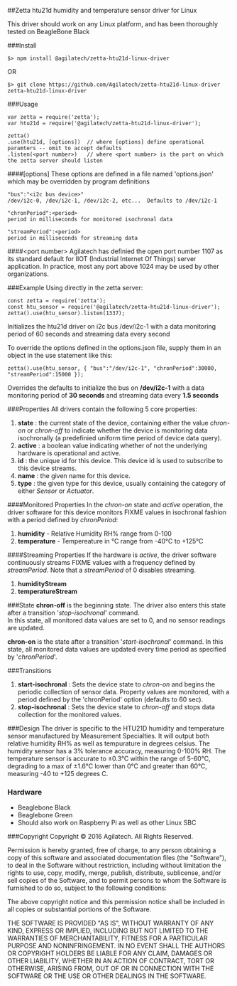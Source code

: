 ##Zetta htu21d humidity and temperature sensor driver for Linux

This driver should work on any Linux platform, and has been thoroughly tested on BeagleBone Black

###Install
```
$> npm install @agilatech/zetta-htu21d-linux-driver
```
OR
```
$> git clone https://github.com/Agilatech/zetta-htu21d-linux-driver zetta-htu21d-linux-driver
```
###Usage

```
var zetta = require('zetta');
var htu21d = require('@agilatech/zetta-htu21d-linux-driver');

zetta()
.use(htu21d, [options])  // where [options] define operational paramters -- omit to accept defaults
.listen(<port number>)   // where <port number> is the port on which the zetta server should listen
```

####[options]
These options are defined in a file named 'options.json' which may be overridden by program definitions
```
"bus":"<i2c bus device>"
/dev/i2c-0, /dev/i2c-1, /dev/i2c-2, etc...  Defaults to /dev/i2c-1

"chronPeriod":<period>
period in milliseconds for monitored isochronal data

"streamPeriod":<period>
period in milliseconds for streaming data
```

####&lt;port number&gt;
Agilatech has definied the open port number 1107 as its standard default for IIOT (Industrial Internet 
Of Things) server application. In practice, most any port above 1024 may be used by other organizations.


###Example
Using directly in the zetta server:
```
const zetta = require('zetta');
const htu_sensor = require('@agilatech/zetta-htu21d-linux-driver');
zetta().use(htu_sensor).listen(1337);
```
Initializes the htu21d driver on i2c bus /dev/i2c-1 with a data monitoring period of 60 seconds and streaming data every second

To override the options defined in the options.json file, supply them in an object in the use statement like this:
```
zetta().use(htu_sensor, { "bus":"/dev/i2c-1", "chronPeriod":30000, "streamPeriod":15000 });
```
Overrides the defaults to initialize the bus on **/dev/i2c-1** with a data monitoring period of **30 seconds** and streaming data every **1.5 seconds**


###Properties
All drivers contain the following 5 core properties:
1. **state** : the current state of the device, containing either the value *chron-on* or *chron-off* 
to indicate whether the device is monitoring data isochronally (a predefinied uniform time period of device data query).
2. **active** : a boolean value indicating whether of not the underlying hardware is operational and active.
3. **id** : the unique id for this device.  This device id is used to subscribe to this device streams.
4. **name** : the given name for this device.
5. **type** : the given type for this device, usually containing the category of either *Sensor* or *Actuator*.


####Monitored Properties
In the *chron-on* state and *active* operation, the driver software for this device monitors FIXME values in isochronal 
fashion with a period defined by *chronPeriod*:
1. **humidity** - Relative Humidity RH% range from 0-100
2. **temperature** - Tempereature in °C range from -40°C to +125°C


####Streaming Properties
If the hardware is *active*, the driver software continuously streams FIXME values with a frequency defined by 
*streamPeriod*. Note that a *streamPeriod* of 0 disables streaming.
1. **humidityStream**
1. **temperatureStream**


###State
**chron-off** is the beginning state.  The driver also enters this state after a transition '*stop-isochronal*' command.  
In this state, all monitored data values are set to 0, and no sensor readings are updated.

**chron-on** is the state after a transition '*start-isochronal*' command.  In this state, all monitored data values are 
updated every time period as specified by '*chronPeriod*'.

###Transitions
1. **start-isochronal** : Sets the device state to *chron-on* and begins the periodic collection of sensor data. 
Property values are monitored, with a period defined by the 'chronPeriod' option (defaults to 60 sec).
2. **stop-isochronal** : Sets the device state to *chron-off* and stops data collection for the monitored values.

###Design
The driver is specific to the HTU21D humidity and temperature sensor manufactured by Measurement Specialties. 
It will output both relative humidity RH% as well as tempurature in degrees celsius.  The humidity sensor has a 
3% tolerance accuracy, measuring 0-100% RH. The temperature sensor is accurate to ±0.3°C within the range of 
5-60°C, degrading to a max of ±1.6°C lower than 0°C and greater than 60°C, measuring -40 to +125 degrees C.


### Hardware

* Beaglebone Black
* Beaglebone Green
* Should also work on Raspberry Pi as well as other Linux SBC


###Copyright
Copyright © 2016 Agilatech. All Rights Reserved.

Permission is hereby granted, free of charge, to any person obtaining a copy of this software and associated documentation files (the "Software"), to deal in the Software without restriction, including without limitation the rights to use, copy, modify, merge, publish, distribute, sublicense, and/or sell copies of the Software, and to permit persons to whom the Software is furnished to do so, subject to the following conditions:

The above copyright notice and this permission notice shall be included in all copies or substantial portions of the Software.

THE SOFTWARE IS PROVIDED "AS IS", WITHOUT WARRANTY OF ANY KIND, EXPRESS OR IMPLIED, INCLUDING BUT NOT LIMITED TO THE WARRANTIES OF MERCHANTABILITY, FITNESS FOR A PARTICULAR PURPOSE AND NONINFRINGEMENT. IN NO EVENT SHALL THE AUTHORS OR COPYRIGHT HOLDERS BE LIABLE FOR ANY CLAIM, DAMAGES OR OTHER LIABILITY, WHETHER IN AN ACTION OF CONTRACT, TORT OR OTHERWISE, ARISING FROM, OUT OF OR IN CONNECTION WITH THE SOFTWARE OR THE USE OR OTHER DEALINGS IN THE SOFTWARE.
